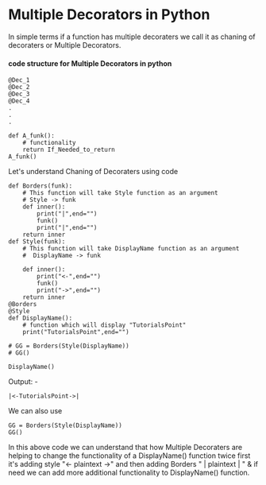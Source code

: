 # Multiple Decorators in Python

In simple terms if a function has multiple decoraters we call it as chaning of decoraters or Multiple Decorators.
#### code structure for Multiple Decorators in python
```
@Dec_1
@Dec_2
@Dec_3
@Dec_4
.
.
.

def A_funk():
    # functionality
    return If_Needed_to_return
A_funk()
```



Let's understand Chaning of Decoraters using code

```
def Borders(funk):
    # This function will take Style function as an argument
    # Style -> funk
    def inner():
        print("|",end="")
        funk()
        print("|",end="")
    return inner
def Style(funk):
    # This function will take DisplayName function as an argument
    #  DisplayName -> funk

    def inner():
        print("<-",end="")
        funk()
        print("->",end="")
    return inner
@Borders
@Style
def DisplayName():
    # function which will display "TutorialsPoint"
    print("TutorialsPoint",end="")

# GG = Borders(Style(DisplayName))
# GG()

DisplayName()
```
Output: -
```
|<-TutorialsPoint->|
```
We can also use
```
GG = Borders(Style(DisplayName))
GG()
```



In this above code we can understand that how Multiple Decoraters are helping to change the functionality of a DisplayName() function twice first it's adding style  "<- plaintext ->" and then adding Borders " | plaintext | " & if need we can add more additional functionality to DisplayName() function.



